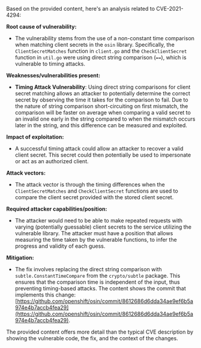 Based on the provided content, here's an analysis related to CVE-2021-4294:

**Root cause of vulnerability:**
- The vulnerability stems from the use of a non-constant time comparison when matching client secrets in the `osin` library. Specifically, the `ClientSecretMatches` function in `client.go` and the `CheckClientSecret` function in `util.go` were using direct string comparison (`==`), which is vulnerable to timing attacks.

**Weaknesses/vulnerabilities present:**
- **Timing Attack Vulnerability**: Using direct string comparisons for client secret matching allows an attacker to potentially determine the correct secret by observing the time it takes for the comparison to fail. Due to the nature of string comparison short-circuiting on first mismatch, the comparison will be faster on average when comparing a valid secret to an invalid one early in the string compared to when the mismatch occurs later in the string, and this difference can be measured and exploited.

**Impact of exploitation:**
- A successful timing attack could allow an attacker to recover a valid client secret. This secret could then potentially be used to impersonate or act as an authorized client.

**Attack vectors:**
- The attack vector is through the timing differences when the `ClientSecretMatches` and `CheckClientSecret` functions are used to compare the client secret provided with the stored client secret.

**Required attacker capabilities/position:**
- The attacker would need to be able to make repeated requests with varying (potentially guessable) client secrets to the service utilizing the vulnerable library. The attacker must have a position that allows measuring the time taken by the vulnerable functions, to infer the progress and validity of each guess.

**Mitigation:**
- The fix involves replacing the direct string comparison with `subtle.ConstantTimeCompare` from the `crypto/subtle` package. This ensures that the comparison time is independent of the input, thus preventing timing-based attacks. The content shows the commit that implements this change: [https://github.com/openshift/osin/commit/8612686d6dda34ae9ef6b5a974e4b7accb4fea29](https://github.com/openshift/osin/commit/8612686d6dda34ae9ef6b5a974e4b7accb4fea29).

The provided content offers more detail than the typical CVE description by showing the vulnerable code, the fix, and the context of the changes.